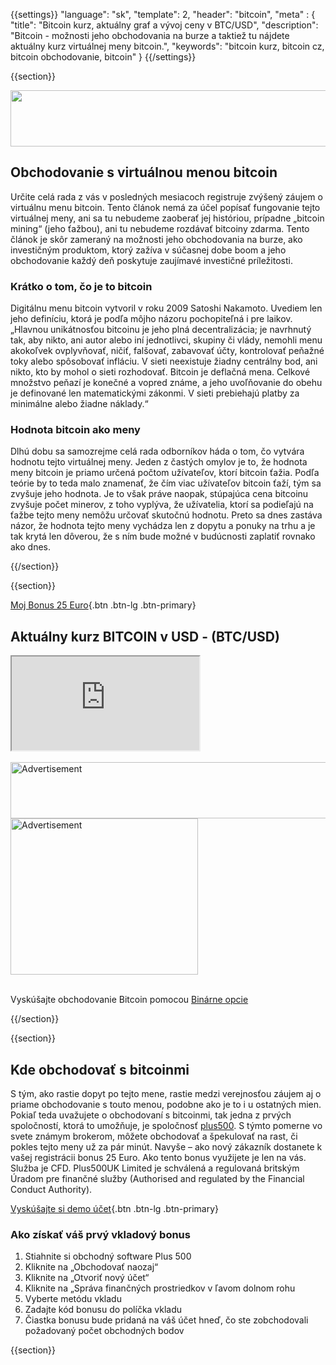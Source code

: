 {{settings}}
  "language": "sk",
  "template": 2,
  "header": "bitcoin",
  "meta" : {
    "title": "Bitcoin kurz, aktuálny graf a vývoj ceny v BTC/USD",
    "description": "Bitcoin - možnosti jeho obchodovania na burze a taktiež tu nájdete aktuálny kurz virtuálnej meny bitcoin.",
    "keywords": "bitcoin kurz, bitcoin cz, bitcoin obchodovanie, bitcoin"
  }
{{/settings}}

{{section}}

<a href="http://serv.markets.com/promoRedirect?key=ej0xMzgxODY1MCZsPTEzODEzNTcxJnA9MTAxNjA%3D"  target="_blank">
 <img src="http://serv.markets.com/promoLoadDisplay?key=ej0xMzgxODY1MCZsPTEzODEzNTcxJnA9MTAxNjA%3D" width="728" height="90"/>
</a>

## Obchodovanie s virtuálnou menou bitcoin

Určite celá rada z vás v posledných mesiacoch registruje zvýšený záujem o virtuálnu menu bitcoin. Tento článok nemá za účel popísať fungovanie tejto virtuálnej meny, ani sa tu nebudeme zaoberať jej históriou, prípadne „bitcoin mining“ (jeho ťažbou), ani tu nebudeme rozdávať bitcoiny zdarma. Tento článok je skôr zameraný na možnosti jeho obchodovania na burze, ako investičným produktom, ktorý zažíva v súčasnej dobe boom a jeho obchodovanie každý deň poskytuje zaujímavé investičné príležitosti.

### Krátko o tom, čo je to bitcoin

Digitálnu menu bitcoin vytvoril v roku 2009 Satoshi Nakamoto. Uvediem len jeho definíciu, ktorá je podľa môjho názoru pochopiteľná i pre laikov. „Hlavnou unikátnosťou bitcoinu je jeho plná decentralizácia; je navrhnutý tak, aby nikto, ani autor alebo iní jednotlivci, skupiny či vlády, nemohli menu akokoľvek ovplyvňovať, ničiť, falšovať, zabavovať účty, kontrolovať peňažné toky alebo spôsobovať infláciu. V sieti neexistuje žiadny centrálny bod, ani nikto, kto by mohol o sieti rozhodovať. Bitcoin je deflačná mena. Celkové množstvo peňazí je konečné a vopred známe, a jeho uvoľňovanie do obehu je definované len matematickými zákonmi. V sieti prebiehajú platby za minimálne alebo žiadne náklady.“

### Hodnota bitcoin ako meny

Dlhú dobu sa samozrejme celá rada odborníkov háda o tom, čo vytvára hodnotu tejto virtuálnej meny. Jeden z častých omylov je to, že hodnota meny bitcoin je priamo určená počtom užívateľov, ktorí bitcoin ťažia. Podľa teórie by to teda malo znamenať, že čím viac užívateľov bitcoin ťaží, tým sa zvyšuje jeho hodnota. Je to však práve naopak, stúpajúca cena bitcoinu zvyšuje počet minerov, z toho vyplýva, že užívatelia, ktorí sa podieľajú na ťažbe tejto meny nemôžu určovať skutočnú hodnotu. Preto sa dnes zastáva názor, že hodnota tejto meny vychádza len z dopytu a ponuky na trhu a je tak krytá len dôverou, že s ním bude možné v budúcnosti zaplatiť rovnako ako dnes.

{{/section}}

{{section}}

[Moj Bonus 25 Euro](http://www.plus500.com/StartTrading.aspx?id=66349&pl=2){.btn .btn-lg .btn-primary}

## Aktuálny kurz BITCOIN v USD - (BTC/USD)

<div class="container kurz">
<a href="http://www.plus500.com/sk/StartTrading.aspx?id=66349&tags=Bitcoin&pl=2"></a>
<a href="http://www.plus500.com/sk/StartTrading.aspx?id=66349&tags=Bitcoin&pl=2"></a>
<iframe src="http://marketools.plus500.com/Widgets/InstrumentChartContainer?hl=sk&cty=SK&id=66349&tags=widg+chart+litecoin&pl=2&instSymb=BTCUSD"></iframe>
</div>

<br>

<div class="row">
<div class="col-md-8 hidden-sm hidden-xs">
  <SCRIPT language='JavaScript1.1' SRC="https://ad.doubleclick.net/ddm/adj/N8017.2070109FOREXSROVNAVAC.CZ/B9072665.122763758;sz=728x90;ord={{@timestamp}}?">
  </SCRIPT>
  <NOSCRIPT>
  <A HREF="https://ad.doubleclick.net/ddm/jump/N8017.2070109FOREXSROVNAVAC.CZ/B9072665.122763758;sz=728x90;ord={{@timestamp}}?">
  <IMG SRC="https://ad.doubleclick.net/ddm/ad/N8017.2070109FOREXSROVNAVAC.CZ/B9072665.122763758;sz=728x90;ord={{@timestamp}}?" BORDER=0 WIDTH=728 HEIGHT=90 ALT="Advertisement" /></A>
  </NOSCRIPT>
</div>
<div class="col-sm-6 col-xs-12 hidden-md hidden-lg">
  <SCRIPT language='JavaScript1.1' SRC="https://ad.doubleclick.net/ddm/adj/N8017.2070109FOREXSROVNAVAC.CZ/B9072665.122764542;sz=300x250;ord={{@timestamp}}?">
  </SCRIPT>
  <NOSCRIPT>
  <A HREF="https://ad.doubleclick.net/ddm/jump/N8017.2070109FOREXSROVNAVAC.CZ/B9072665.122764542;sz=300x250;ord={{@timestamp}}?">
  <IMG SRC="https://ad.doubleclick.net/ddm/ad/N8017.2070109FOREXSROVNAVAC.CZ/B9072665.122764542;sz=300x250;ord={{@timestamp}}?" BORDER=0 WIDTH=300 HEIGHT=250 ALT="Advertisement"></A>
  </NOSCRIPT>
</div>
</div>

<br>

Vyskúšajte obchodovanie Bitcoin pomocou [Binárne opcie](http://www.forexsrovnavac.cz/sk/binarni-opce)

{{/section}}

{{section}}

## Kde obchodovať s bitcoinmi

S tým, ako rastie dopyt po tejto mene, rastie medzi verejnosťou záujem aj o priame obchodovanie s touto menou, podobne ako je to i u ostatných mien. Pokiaľ teda uvažujete o obchodovaní s bitcoinmi, tak jedna z prvých spoločností, ktorá to umožňuje, je spoločnosť [plus500](http://www.forexsrovnavac.cz/sk/plus500). S týmto pomerne vo svete známym brokerom, môžete obchodovať a špekulovať na rast, či pokles tejto meny už za pár minút. Navyše – ako nový zákazník dostanete k vašej registrácii bonus 25 Euro. Ako tento bonus využijete je len na vás. Služba je CFD. Plus500UK Limited je schválená a regulovaná britským Úradom pre finančné služby (Authorised and regulated by the Financial Conduct Authority).

[Vyskúšajte si demo účet](http://www.plus500.com/StartTrading.aspx?id=66349&pl=2){.btn .btn-lg .btn-primary}


### Ako získať váš prvý vkladový bonus
1.  Stiahnite si obchodný software Plus 500
2.  Kliknite na „Obchodovať naozaj“
3.  Kliknite na „Otvoriť nový účet“
4.  Kliknite na „Správa finančných prostriedkov v ľavom dolnom rohu
5.  Vyberte metódu vkladu
6.  Zadajte kód bonusu do políčka vkladu
7.  Čiastka bonusu bude pridaná na váš účet hneď, čo ste zobchodovali požadovaný počet obchodných bodov

{{section}}
